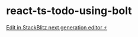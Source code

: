 # react-ts-todo-using-bolt

[Edit in StackBlitz next generation editor ⚡️](https://stackblitz.com/~/github.com/dschoi30/react-ts-todo-using-bolt)